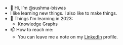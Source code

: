 - 👋 Hi, I’m @sushma-biswas
- I like learning new things. I also like to make things.
- 🌱 Things I'm learning in 2023:
  - Knowledge Graphs 
- 📫 How to reach me:
  - You can leave me a note on my [LinkedIn](https://www.linkedin.com/in/sushma-biswas-79389878/) profile.

<!---
sushma-biswas/sushma-biswas is a ✨ special ✨ repository because its `README.md` (this file) appears on your GitHub profile.
You can click the Preview link to take a look at your changes.
--->
